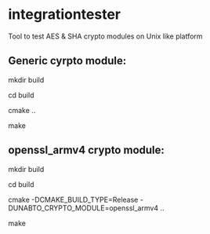 # integrationtester

Tool to test AES & SHA crypto modules on Unix like platform

Generic cyrpto module:
---------------------

mkdir build

cd build

cmake ..

make

openssl_armv4 crypto module:
---------------------------

mkdir build

cd build

cmake -DCMAKE_BUILD_TYPE=Release -DUNABTO_CRYPTO_MODULE=openssl_armv4 ..

make


